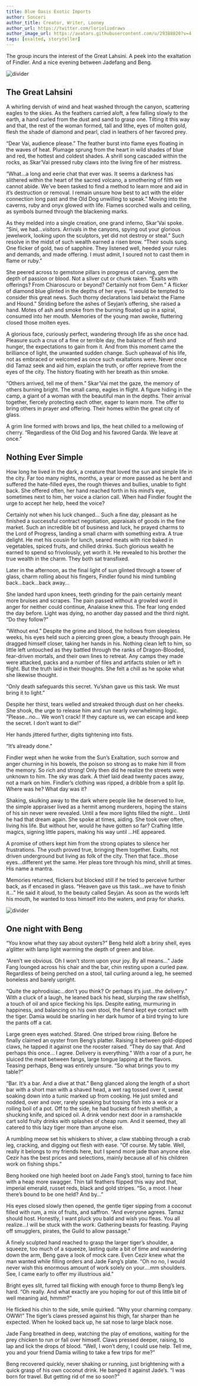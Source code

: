 ```yaml
---
title: Blue Oasis Exotic Imports
author: Sonceri
author_title: Creator, Writer, Looney
author_url: https://twitter.com/lorioliodraws
author_image_url: https://avatars.githubusercontent.com/u/29388020?v=4
tags: [exalted, storyteller]
---
```


The group incurs the interest of the Great Lahsini. A peek into the exaltation of Findler. And a nice evening between Jadefang and Beng.

<!--truncate-->
![divider](/img/divide/divide-exalted.png)

## The Great Lahsini

A whirling dervish of wind and heat washed through the canyon, scattering eagles to the skies. As the feathers carried aloft, a few falling slowly to the earth, a hand curled from the dust and sand to grasp one. Tilting it this way and that, the rest of the woman formed, tall and lithe, eyes of molten gold, flesh the shade of diamond and pearl, clad in leathers of her favored prey.

“Dear Vai, audience please.” The feather burst into flame eyes floating in the waves of heat. Plumage sprung from the heart in wild shades of blue and red, the hottest and coldest shades. A shrill song cascaded within the rocks, as Skar’Vai pressed ruby claws into the living fire of her mistress.

“What…a long and eerie chat that ever was. It seems a darkness has slithered within the heart of the sacred volcano, a smothering of filth we cannot abide. We’ve been tasked to find a method to learn more and aid in it’s destruction or removal. I remain unsure how best to act with the elder connection long past and the Old Dog unwilling to speak.” Moving into the caverns, ruby and onyx glowed with life. Flames scorched walls and ceiling, as symbols burned through the blackening marks.

As they melded into a single creation, one grand inferno, Skar’Vai spoke. “Sini, we had…visitors. Arrivals in the canyons, spying out your glorious jewelwork, looking upon the sculptors, yet did not destroy or steal.” Such resolve in the midst of such wealth earned a risen brow. “Their souls sung. One flicker of gold, two of sapphire. They listened well, heeded your rules and demands, and made offering. I must admit, I soured not to cast them in flame or ruby.”

She peered across to gemstone pillars in progress of carving, gem the depth of passion or blood. Not a sliver cut or chunk taken. “Exalts with offerings? From Chiaroscuro or beyond? Certainly not from Gem.” A flicker of diamond blue glinted in the depths of her eyes. “I would be tempted to consider this great news. Such thorny declarations laid betwixt the Flame and Hound.” Striding before the ashes of Seyjan’s offering, she raised a hand. Motes of ash and smoke from the burning floated up in a spiral, consumed into her mouth. Memories of the young man awoke, fluttering closed those molten eyes.

A glorious face, curiously perfect, wandering through life as she once had. Pleasure such a crux of a fine or terrible day, the balance of flesh and hunger, the expectations to gain from it. And from this moment came the brilliance of light, the unwanted sudden change. Such upheaval of his life, not as embraced or welcomed as once such exaltations were. Never once did Tamaz seek and aid him, explain the truth, or offer reprieve from the eyes of the city. The history floating with her breath as thin smoke.

“Others arrived, tell me of them.” Skar’Vai met the gaze, the memory of others burning bright. The small camp, eagles in flight. A figure hiding in the camp, a giant of a woman with the beautiful man in the depths. Their arrival together, fiercely protecting each other, eager to learn more. The offer to bring others in prayer and offering. Their homes within the great city of glass.

A grim line formed with brows and lips, the heat chilled to a mellowing of cherry. “Regardless of the Old Dog and his favored Garda. We leave at once.”

## Nothing Ever Simple

How long he lived in the dark, a creature that loved the sun and simple life in the city. Far too many nights, months, a year or more passed as he bent and suffered the hate-filled eyes, the rough thieves and bullies, unable to fight back. She offered often, her hand reached forth in his mind’s eye, sometimes next to him, her voice a clarion call. When had Findler fought the urge to accept her help, heed the voice?

Certainly not when his luck changed… Such a fine day, pleasant as he finished a successful contract negotiation, appraisals of goods in the fine market. Such an incredible bit of business and luck, he prayed charms to the Lord of Progress, landing a small charm with something extra. A true delight. He met his cousin for lunch, seared meats with rice baked in vegetables, spiced fruits, and chilled drinks. Such glorious wealth he earned to spend so frivolously, yet worth it. He revealed to his brother the true wealth in the charm. They both sat transfixed.

Later in the afternoon, as the final light of sun glinted through a tower of glass, charm rolling about his fingers, Findler found his mind tumbling back…back…back away…

She landed hard upon knees, teeth grinding for the pain certainly meant more bruises and scrapes. The pain passed without a growled word in anger for neither could continue, Analaise knew this. The fear long ended the day before. Light was dying, no another day passed and the third night. “Do they follow?”

“Without end.” Despite the grime and blood, the hollows from sleepless weeks, his eyes held such a piercing green glow, a beauty through pain. He dragged himself closer, taking her hands in his. Nothing clean left to him, so little left untouched as they battled through the ranks of Dragon-Blooded, fear-driven mortals, and their own lines to retreat. Any camps they made were attacked, packs and a number of files and artifacts stolen or left in flight. But the truth laid in their thoughts. She felt a chill as he spoke what she likewise thought.

“Only death safeguards this secret. Yu’shan gave us this task. We must bring it to light.”

Despite her thirst, tears welled and streaked through dust on her cheeks. She shook, the urge to release him and run nearly overwhelming logic. “Please…no… We won’t crack! If they capture us, we can escape and keep the secret. I don’t want to die!”

Her hands jittered further, digits tightening into fists.

“It’s already done.”

Findler wept when he woke from the Sun’s Exaltation, such sorrow and anger churning in his bowels, the poison so strong as to make him ill from the memory. So rich and strong! Only then did he realize the streets were unknown to him. The sky was dark. A thief laid dead twenty paces away, not a mark on him. Findler’s clothing was ripped, a dribble from a split lip. Where was he? What day was it?

Shaking, skulking away to the dark where people like he deserved to live, the simple appraiser lived as a hermit among murderers, hoping the stains of his sin never were revealed. Until a few more lights filled the night… Until he had that dream again. She spoke at times, aiding. She took over often, living his life. But without her, would he have gotten so far? Crafting little magics, signing little papers, making his way until …HE appeared.

A promise of others kept him from the strong opiates to silence her frustrations. The youth proved true, bringing them together. Exalts, not driven underground but living as folk of the city. Then that face…those eyes…different yet the same. Her pleas tore through his mind, shrill at times. His name a mantra.

Memories returned, flickers but blocked still if he tried to perceive further back, as if encased in glass. “Heaven gave us this task…we have to finish it…” He said it aloud, to the beauty called Seyjan. As soon as the words left his mouth, he wanted to toss himself into the waters, and pray for sharks.

![divider](/img/divide/divide-mesa.png)

## One night with Beng

“You know what they say about oysters?” Beng held aloft a briny shell, eyes a’glitter with lamp light warming the depth of green and blue.

“Aren’t we obvious. Oh I won’t storm upon your joy. By all means…” Jade Fang lounged across his chair and the bar, chin resting upon a curled paw. Regardless of being perched on a stool, tail curling around a leg, he seemed boneless and barely upright.

“Quite the aphrodisiac…don’t you think? Or perhaps it’s just…the delivery.” With a cluck of a laugh, he leaned back his head, slurping the raw shellfish, a touch of oil and spice flecking his lips. Despite eating, murmuring in happiness, and balancing on his own stool, the fiend kept eye contact with the tiger. Damia would be snarling in her dark humor of a bird trying to lure the pants off a cat.

Large green eyes watched. Stared. One striped brow rising. Before he finally claimed an oyster from Beng’s platter. Raising it between gold-dipped claws, he tapped it against one the rooster raised. “They do say that. And perhaps this once… I agree. Delivery is everything.” With a roar of a purr, he sluiced the meat between fangs, large tongue lapping at the flavors. Teasing perhaps, Beng was entirely unsure. “So what brings you to my table?”

“Bar. It’s a bar. And a dive at that.” Beng glanced along the length of a short bar with a short man with a shaved head, a wet rag tossed over it, sweat soaking down into a tunic marked up from cooking. He just smiled and nodded, over and over, rarely speaking but tossing fish into a wok or a roiling boil of a pot. Off to the side, he had buckets of fresh shellfish, a shucking knife, and spiced oil. A drink vendor next door in a ramshackle cart sold fruity drinks with splashes of cheap rum. And it seemed, they all catered to this lazy tiger more than anyone else.

A rumbling meow set his whiskers to shiver, a claw stabbing through a crab leg, cracking, and digging out flesh with ease. “Of course. My table. Well, really it belongs to my friends here, but I spend more jade than anyone else. Cezir has the best prices and selections, mainly because all of his children work on fishing ships.”

Beng hooked one high heeled boot on Jade Fang’s stool, turning to face him with a heap more swagger. Thin tall feathers flipped this way and that, imperial emerald, russet reds, black and gold stripes. “So, a moot. I hear there’s bound to be one held? And by…”

His eyes closed slowly then opened, the gentle tiger sipping from a coconut filled with rum, a mix of fruits, and saffron. “And everyone agrees. Tamaz should host. Honestly, I want pluck you bald and wish you fleas. You all realize…I will be stuck with the work. Gathering beasts for feasting. Paying off smugglers, pirates, the Guild to allow passage.”

A finely sculpted hand reached to grasp the larger tiger’s shoulder, a squeeze, too much of a squeeze, lasting quite a bit of time and wandering down the arm, Beng gave a look of mock care. Even Cezir knew what the man wanted while filling orders and Jade Fang’s plate. “Oh no no, I would never wish this enormous amount of work solely on your….mm shoulders. See, I came early to offer my illustrious aid.”

Bright eyes slit, furred tail flicking with enough force to thump Beng’s leg hard. “Oh really. And what exactly are you hoping for out of this little bit of well meaning aid, hmmm?”

He flicked his chin to the side, smile quirked. “Why your charming company. OWW!” The tiger’s claws pressed against his thigh, far sharper than he expected. When he looked back up, he sat nose to large black nose.

Jade Fang breathed in deep, watching the play of emotions, waiting for the prey chicken to run or fall over himself. Claws pressed deeper, raising, to lap and lick the drops of blood. “Well, I won’t deny, I could use help. Tell me, you and your friend Damia willing to take a few trips for me?”

Beng recovered quickly, never shaking or running, just brightening with a quick grasp of his own coconut drink. He banged it against Jade’s. “I was born for travel. But getting rid of me so soon?”